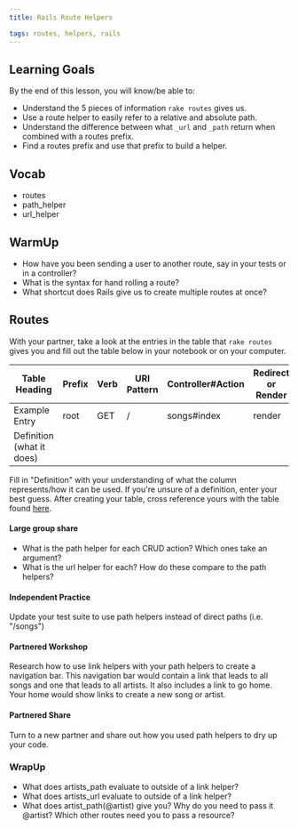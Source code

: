 ```yaml
---
title: Rails Route Helpers

tags: routes, helpers, rails
---
```


##  Learning Goals

By the end of this lesson, you will know/be able to:

* Understand the 5 pieces of information `rake routes` gives us.
* Use a route helper to easily refer to a relative and absolute path.
* Understand the difference between what `_url` and `_path` return when combined with a routes prefix.
* Find a routes prefix and use that prefix to build a helper.

## Vocab
* routes
* path_helper
* url_helper

## WarmUp

* How have you been sending a user to another route, say in your tests or in a controller? 
* What is the syntax for hand rolling a route?
* What shortcut does Rails give us to create multiple routes at once?

## Routes

With your partner, take a look at the entries in the table that `rake routes` gives you and fill out the table below in your notebook or on your computer.

|Table Heading       |Prefix|Verb|URI Pattern|Controller#Action| Redirect or Render| View|
|--------------------|------|----|-----------|-----------------|-------------------|-----|
|Example Entry       | root |GET | /         |songs#index      | render| |
|Definition (what it does)|      |    |           |                 | | |

Fill in "Definition" with your understanding of what the column represents/how it can be used. If you're unsure of a definition, enter your best guess. After creating your table, cross reference yours with the table found [here](https://docs.google.com/spreadsheets/d/1AGjUE49UJajPEQHvh3plKjaem5RAGvuv5SNjZzvjD9U/edit#gid=0).

#### Large group share
* What is the path helper for each CRUD action? Which ones take an argument?
* What is the url helper for each? How do these compare to the path helpers? 

#### Independent Practice
Update your test suite to use path helpers instead of direct paths (i.e. "/songs") 

#### Partnered Workshop

Research how to use link helpers with your path helpers to create a navigation bar. This navigation bar would contain a link that leads to all songs and one that leads to all artists. It also includes a link to go home. Your home would show links to create a new song or artist.

#### Partnered Share 

Turn to a new partner and share out how you used path helpers to dry up your code.

### WrapUp

* What does artists_path evaluate to outside of a link helper?
* What does artists_url evaluate to outside of a link helper?
* What does artist_path(@artist) give you? Why do you need to pass it @artist? Which other routes need you to pass a resource?
